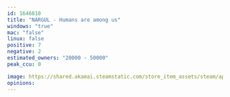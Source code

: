 ```yaml
---
id: 1646810
title: "NARGUL - Humans are among us"
windows: "true"
mac: "false"
linux: false
positive: 7
negative: 2
estimated_owners: "20000 - 50000"
peak_ccu: 0

image: https://shared.akamai.steamstatic.com/store_item_assets/steam/apps/1646810/header.jpg?t=1657200590
opinions:
---
```


